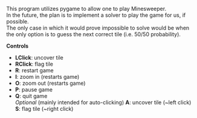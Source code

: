 This program utilizes pygame to allow one to play Minesweeper.<br/>
In the future, the plan is to implement a solver to play the game for us, if possible.<br/>
The only case in which it would prove impossible to solve would be when the only option is to guess the next correct tile (i.e. 50/50 probability).<br/>

**Controls**
* **LClick**: uncover tile
* **RClick**: flag tile
* **R**: restart game
* **I**: zoom in (restarts game)
* **O**: zoom out (restarts game)
* **P**: pause game
* **Q**: quit game<br/>
*Optional* (mainly intended for auto-clicking)
**A**: uncover tile (~left click)
**S**: flag tile (~right click)